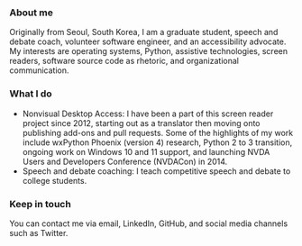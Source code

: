 ### About me

Originally from Seoul, South Korea, I am a graduate student, speech and debate coach, volunteer software engineer, and an accessibility advocate. My interests are operating systems, Python, assistive technologies, screen readers, software source code as rhetoric, and organizational communication.

### What I do

* Nonvisual Desktop Access: I have been a part of this screen reader project since 2012, starting out as a translator then moving onto publishing add-ons and pull requests. Some of the highlights of my work include wxPython Phoenix (version 4) research, Python 2 to 3 transition, ongoing work on Windows 10 and 11 support, and launching NVDA Users and Developers Conference (NVDACon) in 2014.
* Speech and debate coaching: I teach competitive speech and debate to college students.

### Keep in touch

You can contact me via email, LinkedIn, GitHub, and social media channels such as Twitter.
